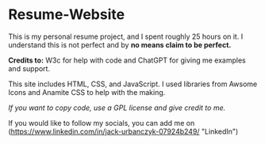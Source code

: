 # Resume-Website

This is my personal resume project, and I spent roughly 25 hours on it. I understand this is not perfect and by  **no means claim to be perfect.**  


**Credits to:** W3c for help with code and ChatGPT for giving me examples and support. 


This site includes HTML, CSS, and JavaScript. I used libraries from Awsome Icons and Anamite CSS to help with the making. 

*If you want to copy code, use a GPL license and give credit to me.*

If you would like to follow my socials, you can add me on  (https://www.linkedin.com/in/jack-urbanczyk-07924b249/ "LinkedIn")





